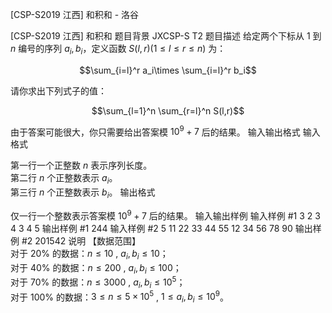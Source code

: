 



[CSP-S2019 江西] 和积和 - 洛谷














[CSP-S2019 江西] 和积和
题目背景
JXCSP-S T2
题目描述
给定两个下标从 $1$ 到 $n$ 编号的序列 $a_i,b_i$，定义函数 $S(l,r)(1\le l\le r\le n)$ 为：

$$\sum_{i=l}^r a_i\times \sum_{i=l}^r b_i$$

请你求出下列式子的值：

$$\sum_{l=1}^n \sum_{r=l}^n S(l,r)$$

由于答案可能很大，你只需要给出答案模 $10^9+7$ 后的结果。
输入输出格式
输入格式

第一行一个正整数 $n$ 表示序列长度。  
第二行 $n$ 个正整数表示 $a_i$。  
第三行 $n$ 个正整数表示 $b_i$。
输出格式

仅一行一个整数表示答案模 $10^9+7$  后的结果。
输入输出样例
输入样例 #1
3
2 3 4
3 4 5
输出样例 #1
244
输入样例 #2
5
11 22 33 44 55
12 34 56 78 90
输出样例 #2
201542
说明
【数据范围】   
对于 $20\%$  的数据：$n\le 10$ , $a_i,b_i\le 10$；   
对于 $40\%$  的数据：$n\le 200$ , $a_i,b_i\le 100$；    
对于 $70\%$  的数据：$n\le 3000$ , $a_i,b_i\le 10^5$；    
对于 $100\%$  的数据：$3\le n\le 5\times 10^5$ , $1\le a_i,b_i\le 10^9$。






